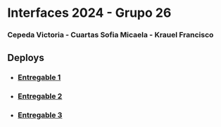 # Interfaces 2024 - Grupo 26
### Cepeda Victoria - Cuartas Sofia Micaela - Krauel Francisco

## Deploys

* ### [Entregable 1](https://www.figma.com/design/0MDLxC9viqEO8fY5KYUUDW/Entregable-1---Grupo-26?node-id=0-1&t=57AuPrVZeSy1lPVL-1)

* ### [Entregable 2](https://victoriacepedamarquinez.github.io/Inferfaces_Grupo_26/Entregable2/index.html)

* ### [Entregable 3]([https://victoriacepedamarquinez.github.io/Inferfaces_Grupo_26/4EnLinea2/juego.html](https://github.com/VictoriaCepedaMarquinez/Inferfaces_Grupo_26/blob/gh-pages/4EnLinea2/juego.html))
